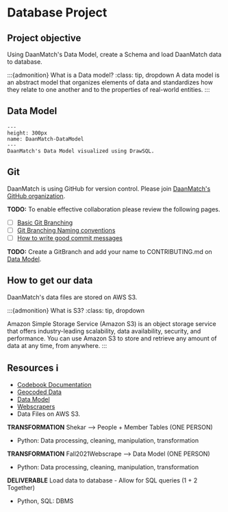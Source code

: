 # Database Project

## Project objective

Using DaanMatch's Data Model, create a Schema and load DaanMatch data to database.

:::{admonition} What is a Data model?
:class: tip, dropdown
A data model is an abstract model that organizes elements of data and standardizes how they relate to one another and to the properties of real-world entities.
:::

## Data Model

```{figure} ../images/drawsql.png
---
height: 300px
name: DaanMatch-DataModel
---
DaanMatch's Data Model visualized using DrawSQL.
```

## Git

DaanMatch is using GitHub for version control. Please join [DaanMatch's GitHub organization](https://github.com/DaanMatch).

**TODO:** To enable effective collaboration please review the following pages.

- [ ] [Basic Git Branching](https://git-scm.com/book/en/v2/Git-Branching-Basic-Branching-and-Merging)
- [ ] [Git Branching Naming conventions](https://codingsight.com/git-branching-naming-convention-best-practices/)
- [ ] [How to write good commit messages](https://www.freecodecamp.org/news/writing-good-commit-messages-a-practical-guide/)

**TODO:** Create a GitBranch and add your name to CONTRIBUTING.md on [Data Model](https://github.com/DaanMatch/ngodata/tree/main/Data%20Model).

## How to get our data

DaanMatch's data files are stored on AWS S3.

:::{admonition} What is S3?
:class: tip, dropdown

Amazon Simple Storage Service (Amazon S3) is an object storage service that offers industry-leading scalability, data availability, security, and performance. You can use Amazon S3 to store and retrieve any amount of data at any time, from anywhere.
:::




## Resources ℹ️

- [Codebook Documentation](https://github.com/DaanMatch/Codebook)
- [Geocoded Data](https://github.com/DaanMatch/ngodata/tree/main/geocoded_data)
- [Data Model](https://github.com/DaanMatch/ngodata/tree/main/Data%20Model)
- [Webscrapers](https://github.com/DaanMatch/webscrape)
- Data Files on AWS S3.

**TRANSFORMATION** Shekar --> People + Member Tables (ONE PERSON)

- Python: Data processing, cleaning, manipulation, transformation

**TRANSFORMATION** Fall2021Webscrape --> Data Model (ONE PERSON)

- Python: Data processing, cleaning, manipulation, transformation

**DELIVERABLE** Load data to database - Allow for SQL queries (1 + 2 Together)

- Python, SQL: DBMS
